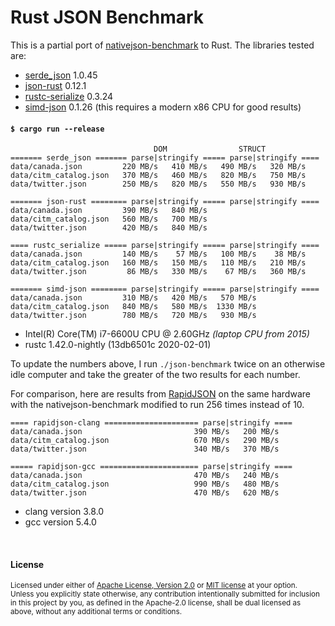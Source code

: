 # Rust JSON Benchmark

This is a partial port of
[nativejson-benchmark](https://github.com/miloyip/nativejson-benchmark)
to Rust. The libraries tested are:

- [serde\_json](https://github.com/serde-rs/json) 1.0.45
- [json-rust](https://github.com/maciejhirsz/json-rust) 0.12.1
- [rustc-serialize](https://github.com/rust-lang-nursery/rustc-serialize) 0.3.24
- [simd-json](https://github.com/Licenser/simdjson-rs) 0.1.26 (this requires a modern x86 CPU for good results)

#### `$ cargo run --release`

```
                                DOM                STRUCT
======= serde_json ======= parse|stringify ===== parse|stringify ====
data/canada.json         220 MB/s   410 MB/s   490 MB/s   320 MB/s
data/citm_catalog.json   370 MB/s   460 MB/s   820 MB/s   750 MB/s
data/twitter.json        250 MB/s   820 MB/s   550 MB/s   930 MB/s

======= json-rust ======== parse|stringify ===== parse|stringify ====
data/canada.json         390 MB/s   840 MB/s
data/citm_catalog.json   560 MB/s   700 MB/s
data/twitter.json        420 MB/s   840 MB/s

==== rustc_serialize ===== parse|stringify ===== parse|stringify ====
data/canada.json         140 MB/s    57 MB/s   100 MB/s    38 MB/s
data/citm_catalog.json   160 MB/s   150 MB/s   110 MB/s   210 MB/s
data/twitter.json         86 MB/s   330 MB/s    67 MB/s   360 MB/s

======= simd-json ======== parse|stringify ===== parse|stringify ====
data/canada.json         310 MB/s   420 MB/s   570 MB/s
data/citm_catalog.json   840 MB/s   580 MB/s  1330 MB/s
data/twitter.json        780 MB/s   720 MB/s   930 MB/s
```

- Intel(R) Core(TM) i7-6600U CPU @ 2.60GHz *(laptop CPU from 2015)*
- rustc 1.42.0-nightly (13db6501c 2020-02-01)

To update the numbers above, I run `./json-benchmark` twice on an otherwise idle
computer and take the greater of the two results for each number.

For comparison, here are results from
[RapidJSON](https://github.com/miloyip/rapidjson) on the same hardware with the
nativejson-benchmark modified to run 256 times instead of 10.

```
==== rapidjson-clang ===================== parse|stringify ====
data/canada.json                         390 MB/s   200 MB/s
data/citm_catalog.json                   670 MB/s   290 MB/s
data/twitter.json                        340 MB/s   370 MB/s

===== rapidjson-gcc ====================== parse|stringify ====
data/canada.json                         470 MB/s   240 MB/s
data/citm_catalog.json                   990 MB/s   480 MB/s
data/twitter.json                        470 MB/s   620 MB/s
```

- clang version 3.8.0
- gcc version 5.4.0

<br>

#### License

<sup>
Licensed under either of <a href="LICENSE-APACHE">Apache License, Version
2.0</a> or <a href="LICENSE-MIT">MIT license</a> at your option.
</sup>

<br>

<sub>
Unless you explicitly state otherwise, any contribution intentionally submitted
for inclusion in this project by you, as defined in the Apache-2.0 license,
shall be dual licensed as above, without any additional terms or conditions.
</sub>
